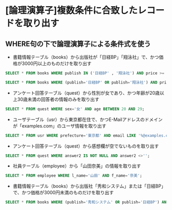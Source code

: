# [論理演算子]複数条件に合致したレコードを取り出す  

## WHERE句の下で論理演算子による条件式を使う  

* 書籍情報テーブル（books）から出版社が「日経BP」「翔泳社」で、かつ価格が3000円以上のものだけを取り出す

```sql
SELECT * FROM books WHERE publish IN ('日経BP' , '翔泳社') AND price >= 3000;
```

```sql
SELECT * FROM books WHERE (publish='日経BP' OR publish='翔泳社') AND price >= 3000;
```

* アンケート回答テーブル（quest）から性別が女であり、かつ年齢が20歳以上30歳未満の回答者の情報のみを取り出す

```sql
SELECT * FROM quest WHERE sex='女' AND age BETWEEN 20 AND 29;
```

* ユーザテーブル（usr）から東京都在住で、かつE-Mailアドレスのドメインが「examples.com」のユーザ情報を取り出す

```sql
SELECT * FROM usr WHERE prefecture='東京都' AND email LIKE '%@examples.com';
```

* アンケート回答テーブル（quest）から感想欄が空でないものを取り出す

```sql
SELECT * FROM quest WHERE answer2 IS NOT NULL AND answer2 <>'';
```

* 社員テーブル（employee）から「山田奈美」の情報を取り出す

```sql
SELECT * FROM employee WHERE l_name='山田' AND f_name='奈美';
```

* 書籍情報テーブル（books）から出版社「秀和システム」または「日経BP」で、かつ価格が3000円未満のものだけを取り出す

```sql
SELECT * FROM books WHERE (publish='秀和システム' OR publish='日経BP') AND price < 3000;
```
